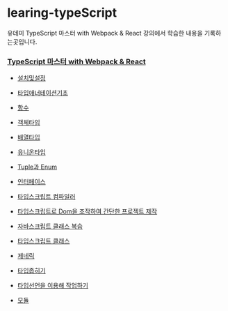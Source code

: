 # learing-typeScript

유데미 TypeScript 마스터 with Webpack &amp; React 강의에서 학습한 내용을 기록하는곳입니다.</br>

### [TypeScript 마스터 with Webpack & React](https://www.udemy.com/course/typescript-with-webpack-react/)

- [설치및설정](https://github.com/jaeh0lee/learing-typeScript/tree/main/%EC%84%A4%EC%B9%98%EB%B0%8F%EC%84%A4%EC%A0%95)

- [타입애너테이션기초](https://github.com/jaeh0lee/learing-typeScript/tree/main/%ED%83%80%EC%9E%85%EC%95%A0%EB%84%88%ED%85%8C%EC%9D%B4%EC%85%98%20%EA%B8%B0%EC%B4%88)
- [함수](https://github.com/jaeh0lee/learing-typeScript/tree/main/%ED%95%A8%EC%88%98)
- [객체타입](https://github.com/jaeh0lee/learing-typeScript/tree/main/%EA%B0%9D%EC%B2%B4%20%ED%83%80%EC%9E%85)
- [배열타입](https://github.com/jaeh0lee/learing-typeScript/tree/main/%EB%B0%B0%EC%97%B4%ED%83%80%EC%9E%85)
- [유니온타입](https://github.com/jaeh0lee/learing-typeScript/tree/main/%EC%9C%A0%EB%8B%88%EC%98%A8%ED%83%80%EC%9E%85)
- [Tuple과 Enum](<https://github.com/jaeh0lee/learing-typeScript/tree/main/%ED%8A%9C%ED%94%8C(Tuple)%EA%B3%BCEnum>)
- [인터페이스](http`s://github.com/jaeh0lee/learing-typeScript/tree/main/%EC%9D%B8%ED%84%B0%ED%8E%98%EC%9D%B4%EC%8A%A4)
- [타입스크립트 컴파일러](https://github.com/jaeh0lee/learing-typeScript/tree/main/%EC%BB%B4%ED%8C%8C%EC%9D%BC%EB%9F%AC)
- [타입스크립트로 Dom을 조작하여 간단한 프로젝트 제작](https://github.com/jaeh0lee/learing-typeScript/tree/main/MINIPROJECT)
- [자바스크립트 클래스 복습](https://github.com/jaeh0lee/learing-typeScript/tree/main/javascript%20Class)
- [타입스크립트 클래스](https://github.com/jaeh0lee/learing-typeScript/tree/main/typescript%20Class)
- [제네릭](https://github.com/jaeh0lee/learing-typeScript/tree/main/%EC%A0%9C%EB%84%A4%EB%A6%AD)
- [타입좁히기](https://github.com/jaeh0lee/learing-typeScript/tree/main/%ED%83%80%EC%9E%85%EC%A2%81%ED%9E%88%EA%B8%B0)
- [타입선언을 이용해 작업하기](https://github.com/jaeh0lee/learing-typeScript/tree/main/%ED%83%80%EC%9E%85%EC%84%A0%EC%96%B8%EC%9D%84%EC%9D%B4%EC%9A%A9%ED%95%B4%EC%9E%91%EC%97%85%ED%95%98%EA%B8%B0)
- [모듈](https://github.com/jaeh0lee/learing-typeScript/tree/main/%EB%AA%A8%EB%93%88)
